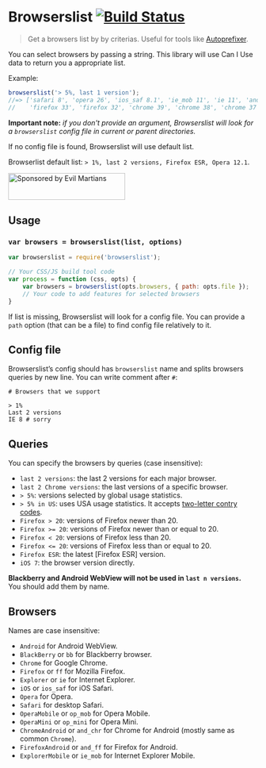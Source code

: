 # Browserslist [![Build Status](https://travis-ci.org/ai/browserslist.svg)](https://travis-ci.org/ai/browserslist)

> Get a browsers list by by criterias. Useful for tools like [Autoprefixer].

You can select browsers by passing a string. This library will use Can I Use data to return you a appropriate list.

Example:

```js
browserslist('> 5%, last 1 version');
//=> ['safari 8', 'opera 26', 'ios_saf 8.1', 'ie_mob 11', 'ie 11', 'and_chr 39',
//    'firefox 33', 'firefox 32', 'chrome 39', 'chrome 38', 'chrome 37']
```

**Important note:** _if you don't provide an argument, Browserslist will look for a `browserslist`
config file in current or parent directories._

If no config file is found, Browserslist will use default list.

Browserlist default list:
`> 1%, last 2 versions, Firefox ESR, Opera 12.1`.

[<img src="https://evilmartians.com/badges/sponsored-by-evil-martians.svg" alt="Sponsored by Evil Martians" width="236" height="54">](https://evilmartians.com/?utm_source=browserslist)

[Autoprefixer]: https://github.com/postcss/autoprefixer
[two-letter contry codes]: http://en.wikipedia.org/wiki/ISO_3166-1_alpha-2#Officially_assigned_code_elements

## Usage

### `var browsers = browserslist(list, options)`

```js
var browserslist = require('browserslist');

// Your CSS/JS build tool code
var process = function (css, opts) {
    var browsers = browserslist(opts.browsers, { path: opts.file });
    // Your code to add features for selected browsers
}
```

If list is missing, Browserslist will look for a config file.
You can provide a `path` option (that can be a file) to find config file relatively to it.

## Config file

Browserslist’s config should has `browserslist` name and splits browsers queries
by new line. You can write comment after `#`:

```
# Browsers that we support

> 1%
Last 2 versions
IE 8 # sorry
```

## Queries

You can specify the browsers by queries (case insensitive):

* `last 2 versions`: the last 2 versions for each major browser.
* `last 2 Chrome versions`: the last versions of a specific browser.
* `> 5%`: versions selected by global usage statistics.
* `> 5% in US`: uses USA usage statistics. It accepts [two-letter contry codes].
* `Firefox > 20`: versions of Firefox newer than 20.
* `Firefox >= 20`: versions of Firefox newer than or equal to 20.
* `Firefox < 20`: versions of Firefox less than 20.
* `Firefox <= 20`: versions of Firefox less than or equal to 20.
* `Firefox ESR`: the latest [Firefox ESR] version.
* `iOS 7`: the browser version directly.

**Blackberry and Android WebView will not be used in `last n versions`.**
You should add them by name.

## Browsers

Names are case insensitive:

* `Android` for Android WebView.
* `BlackBerry` or `bb` for Blackberry browser.
* `Chrome` for Google Chrome.
* `Firefox` or `ff` for Mozilla Firefox.
* `Explorer` or `ie` for Internet Explorer.
* `iOS` or `ios_saf` for iOS Safari.
* `Opera` for Opera.
* `Safari` for desktop Safari.
* `OperaMobile` or `op_mob` for Opera Mobile.
* `OperaMini` or `op_mini` for Opera Mini.
* `ChromeAndroid` or `and_chr` for Chrome for Android
  (mostly same as common `Chrome`).
* `FirefoxAndroid` or `and_ff` for Firefox for Android.
* `ExplorerMobile` or `ie_mob` for Internet Explorer Mobile.
